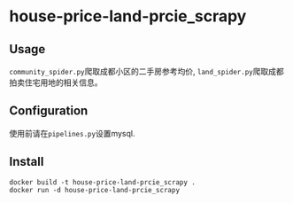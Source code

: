 # house-price-land-prcie_scrapy


## Usage

`community_spider.py`爬取成都小区的二手房参考均价, `land_spider.py`爬取成都拍卖住宅用地的相关信息。

## Configuration

使用前请在`pipelines.py`设置mysql.

## Install

```
docker build -t house-price-land-prcie_scrapy .
docker run -d house-price-land-prcie_scrapy

```
